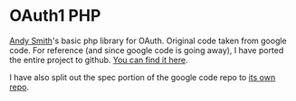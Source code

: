 # OAuth1 PHP
[Andy Smith](http://term.ie/)'s basic php library for OAuth. Original code taken from google code. For reference (and since google code is going away), I have ported the entire project to github. [You can find it here](https://github.com/jtsternberg/oauth).

I have also split out the spec portion of the google code repo to [its own repo](https://github.com/jtsternberg/oauth-spec).
